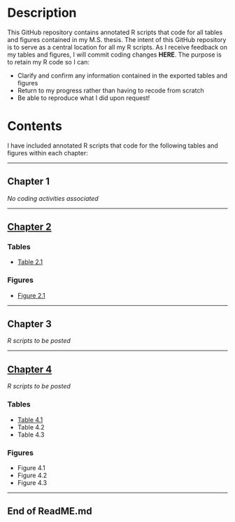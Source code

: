 # Description
This GitHub repository contains annotated R scripts that code for all tables and figures contained in my M.S. thesis. 
The intent of this GitHub repository is to serve as a central location for all my R scripts. As I receive feedback on my tables and figures, I will commit coding changes **HERE**. 
The purpose is to retain my R code so I can: 

- Clarify and confirm any information contained in the exported tables and figures
- Return to my progress rather than having to recode from scratch
- Be able to reproduce what I did upon request!

# Contents
I have included annotated R scripts that code for the following tables and figures within each chapter:

--------------------------------------

## Chapter 1
_No coding activities associated_

---------------------------------------

## [Chapter 2](Johnson_Chapter_2_R_Scripts)
### Tables 
- [Table 2.1](Johnson_Chapter_2_R_Scripts/Johnson_Chapter_2_Table_2.1_R_Script.txt)
### Figures
- [Figure 2.1](Johnson_Chapter_2_R_Scripts/Johnson_Chapter_2_Figure_2.1_R_Script.txt)

---------------------------------------

## Chapter 3
_R scripts to be posted_

---------------------------------------

## [Chapter 4](Johnson_Chapter_4_R_Scripts) 
_R scripts to be posted_
### Tables
- [Table 4.1](Johnson_Chapter_4_R_Scripts/Johnson_Chapter_4_Table_4.1_R_Script.txt)
- Table 4.2
- Table 4.3
### Figures
- Figure 4.1
- Figure 4.2
- Figure 4.3

---------------------------------------

## End of ReadME.md
